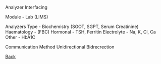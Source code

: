 Analyzer Interfacing

Module - Lab (LIMS)

Analyzers Type - 
Biochemistry (SGOT, SGPT, Serum Creatinine)
Haematology - (FBC)
Hormonal - TSH, Ferritin
Electrolyte - Na, K, Cl, Ca
Other - HbA1C

Communication Method
Unidirectional
Bidrecrection



[Back](https://github.com/hmislk/hmis/wiki/LIMS-Knowledgebase)